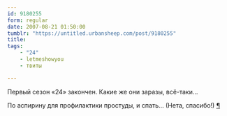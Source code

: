 ```yaml
---
id: 9180255
form: regular
date: 2007-08-21 01:50:00
tumblr: "https://untitled.urbansheep.com/post/9180255"
title:
tags:
    - "24"
    - letmeshowyou
    - твиты

---
```


<p>Первый сезон «24» закончен. Какие же они заразы, всё-таки&hellip;</p>

<p>По аспирину для профилактики простуды, и спать&hellip; (Нета, спасибо!) <a href="http://twitter.com/urbansheep/statuses/216790682">¶</a></p>

